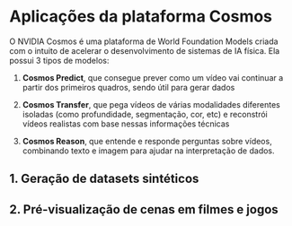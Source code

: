# Aplicações da plataforma Cosmos

O NVIDIA Cosmos é uma plataforma de World Foundation Models criada com o intuito de acelerar o desenvolvimento de sistemas de IA física. Ela possui 3 tipos de modelos: 

1. **Cosmos Predict**, que consegue prever como um vídeo vai continuar a partir dos primeiros quadros, sendo útil para gerar dados

2. **Cosmos Transfer**, que pega vídeos de várias modalidades diferentes isoladas (como profundidade, segmentação, cor, etc) e reconstrói vídeos realistas com base nessas informações técnicas

3. **Cosmos Reason**, que entende e responde perguntas sobre vídeos, combinando texto e imagem para ajudar na interpretação de dados.

## 1. Geração de datasets sintéticos

## 2. Pré-visualização de cenas em filmes e jogos
